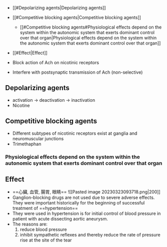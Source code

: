 - [[#Depolarizing agents|Depolarizing agents]]
- [[#Competitive blocking agents|Competitive blocking agents]]
	- [[#Competitive blocking agents#Physiological effects depend on the system within the autonomic system that exerts dominant control over that organ|Physiological effects depend on the system within the autonomic system that exerts dominant control over that organ]]
- [[#Effect|Effect]]

- Block action of Ach on nicotinic receptors
- Interfere with postsynaptic transmission of Ach (non-selective)
## Depolarizing agents
- activation $\rightarrow$ deactivation $\rightarrow$ inactivation
- Nicotine
## Competitive blocking agents
- Different subtypes of nicotinic receptors exist at ganglia and neuromuscular junctions
- Trimethaphan
### Physiological effects depend on the system within the autonomic system that exerts dominant control over that organ
## Effect
- ==心臟, 血管, 腸胃, 眼睛==
![[Pasted image 20230323093718.png\|200]]
- Ganglion-blocking drugs are not used due to severe adverse effects. They were important historically for the beginning of successful treatment of ==hypertension==
- They were used in hypertension is for initial control of blood pressure in patient with acute dissecting aortic aneurysm.
- The reasons are:
	1. reduce blood pressure
	2. inhibit sympathetic reflexes and thereby reduce the rate of pressure rise at the site of the tear

